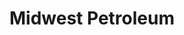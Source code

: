---
title: "Midwest Petroleum"
url: /saint-louis/midwest-petroleum-chouteau-avenue/
shop: convenience
---